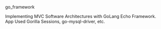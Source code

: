 go_framework

Implementing MVC Software Architectures with GoLang Echo Framework.
App Used Gorilla Sessions, go-mysql-driver, etc.
